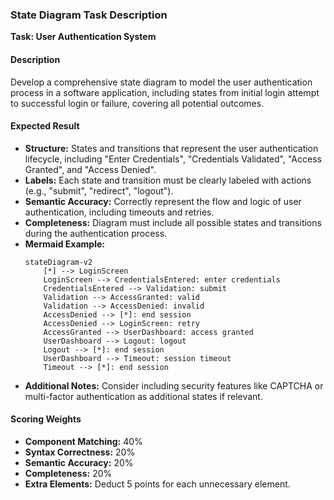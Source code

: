 ### State Diagram Task Description
**Task: User Authentication System**

#### Description
Develop a comprehensive state diagram to model the user authentication process in a software application, including states from initial login attempt to successful login or failure, covering all potential outcomes.

#### Expected Result
* **Structure:** States and transitions that represent the user authentication lifecycle, including "Enter Credentials", "Credentials Validated", "Access Granted", and "Access Denied".
* **Labels:** Each state and transition must be clearly labeled with actions (e.g., "submit", "redirect", "logout").
* **Semantic Accuracy:** Correctly represent the flow and logic of user authentication, including timeouts and retries.
* **Completeness:** Diagram must include all possible states and transitions during the authentication process.
* **Mermaid Example:**
    ```mermaid
    stateDiagram-v2
        [*] --> LoginScreen
        LoginScreen --> CredentialsEntered: enter credentials
        CredentialsEntered --> Validation: submit
        Validation --> AccessGranted: valid
        Validation --> AccessDenied: invalid
        AccessDenied --> [*]: end session
        AccessDenied --> LoginScreen: retry
        AccessGranted --> UserDashboard: access granted
        UserDashboard --> Logout: logout
        Logout --> [*]: end session
        UserDashboard --> Timeout: session timeout
        Timeout --> [*]: end session
    ```
* **Additional Notes:** Consider including security features like CAPTCHA or multi-factor authentication as additional states if relevant.

#### Scoring Weights
* **Component Matching:** 40%
* **Syntax Correctness:** 20%
* **Semantic Accuracy:** 20%
* **Completeness:** 20%
* **Extra Elements:** Deduct 5 points for each unnecessary element.

